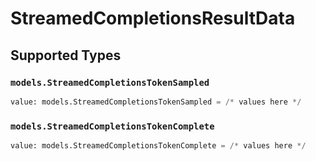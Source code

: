# StreamedCompletionsResultData


## Supported Types

### `models.StreamedCompletionsTokenSampled`

```python
value: models.StreamedCompletionsTokenSampled = /* values here */
```

### `models.StreamedCompletionsTokenComplete`

```python
value: models.StreamedCompletionsTokenComplete = /* values here */
```


